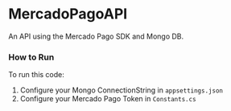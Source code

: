 # MercadoPagoAPI

An API using the Mercado Pago SDK and Mongo DB.

### How to Run
To run this code:
 1. Configure your Mongo ConnectionString in `appsettings.json`
 2. Configure your Mercado Pago Token in `Constants.cs`
